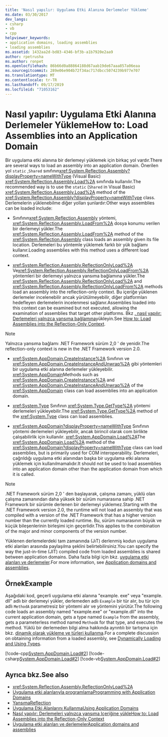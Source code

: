 ```yaml
---
title: 'Nasıl yapılır: Uygulama Etki Alanına Derlemeler Yükleme'
ms.date: 03/30/2017
dev_langs:
- csharp
- vb
- cpp
helpviewer_keywords:
- application domains, loading assemblies
- loading assemblies
ms.assetid: 1432aa2d-bd83-4346-bf3b-a1b7920e2aa9
author: rpetrusha
ms.author: ronpet
ms.openlocfilehash: 86b66d0a88864188d67aab19de67aaa857a06eaa
ms.sourcegitcommit: 289e06e904b72f34ac717dbcc5074239b977e707
ms.translationtype: MT
ms.contentlocale: tr-TR
ms.lasthandoff: 09/17/2019
ms.locfileid: "71053162"
---
```

# <a name="how-to-load-assemblies-into-an-application-domain"></a><span data-ttu-id="f1c62-102">Nasıl yapılır: Uygulama Etki Alanına Derlemeler Yükleme</span><span class="sxs-lookup"><span data-stu-id="f1c62-102">How to: Load Assemblies into an Application Domain</span></span>
<span data-ttu-id="f1c62-103">Bir uygulama etki alanına bir derlemeyi yüklemek için birkaç yol vardır.</span><span class="sxs-lookup"><span data-stu-id="f1c62-103">There are several ways to load an assembly into an application domain.</span></span> <span data-ttu-id="f1c62-104">Önerilen yol `static` ,`Shared` sınıfının<xref:System.Reflection.Assembly?displayProperty=nameWithType> (Visual Basic) <xref:System.Reflection.Assembly.Load%2A> sınıfında kullanılır.</span><span class="sxs-lookup"><span data-stu-id="f1c62-104">The recommended way is to use the `static` (`Shared` in Visual Basic) <xref:System.Reflection.Assembly.Load%2A> method of the <xref:System.Reflection.Assembly?displayProperty=nameWithType> class.</span></span> <span data-ttu-id="f1c62-105">Derlemelerin yüklenebilme diğer yolları şunlardır:</span><span class="sxs-lookup"><span data-stu-id="f1c62-105">Other ways assemblies can be loaded include:</span></span>  
  
- <span data-ttu-id="f1c62-106">Sınıfının<xref:System.Reflection.Assembly> yöntemi, <xref:System.Reflection.Assembly.LoadFrom%2A> dosya konumu verilen bir derlemeyi yükler.</span><span class="sxs-lookup"><span data-stu-id="f1c62-106">The <xref:System.Reflection.Assembly.LoadFrom%2A> method of the <xref:System.Reflection.Assembly> class loads an assembly given its file location.</span></span> <span data-ttu-id="f1c62-107">Derlemeleri bu yöntemle yüklemek farklı bir yük bağlamı kullanır.</span><span class="sxs-lookup"><span data-stu-id="f1c62-107">Loading assemblies with this method uses a different load context.</span></span>  
  
- <span data-ttu-id="f1c62-108"><xref:System.Reflection.Assembly.ReflectionOnlyLoad%2A> Ve<xref:System.Reflection.Assembly.ReflectionOnlyLoadFrom%2A> yöntemleri bir derlemeyi yalnızca yansıma bağlamına yükler.</span><span class="sxs-lookup"><span data-stu-id="f1c62-108">The <xref:System.Reflection.Assembly.ReflectionOnlyLoad%2A> and <xref:System.Reflection.Assembly.ReflectionOnlyLoadFrom%2A> methods load an assembly into the reflection-only context.</span></span> <span data-ttu-id="f1c62-109">Bu içeriğe yüklenen derlemeler incelenebilir ancak yürütülmeyebilir, diğer platformları hedefleyen derlemelerin incelenmesi sağlanır.</span><span class="sxs-lookup"><span data-stu-id="f1c62-109">Assemblies loaded into this context can be examined but not executed, allowing the examination of assemblies that target other platforms.</span></span> <span data-ttu-id="f1c62-110">Bkz [. nasıl yapılır: Derlemeleri yalnızca yansıma bağlamına](../reflection-and-codedom/how-to-load-assemblies-into-the-reflection-only-context.md)yükleyin.</span><span class="sxs-lookup"><span data-stu-id="f1c62-110">See [How to: Load Assemblies into the Reflection-Only Context](../reflection-and-codedom/how-to-load-assemblies-into-the-reflection-only-context.md).</span></span>  
  
> [!NOTE]
> <span data-ttu-id="f1c62-111">Yalnızca yansıma bağlamı .NET Framework sürüm 2,0 ' de yenidir.</span><span class="sxs-lookup"><span data-stu-id="f1c62-111">The reflection-only context is new in the .NET Framework version 2.0.</span></span>  
  
- <span data-ttu-id="f1c62-112"><xref:System.AppDomain.CreateInstance%2A> Sınıfının ve <xref:System.AppDomain.CreateInstanceAndUnwrap%2A> gibi yöntemleri bir uygulama etki alanına derlemeler yükleyebilir. <xref:System.AppDomain></span><span class="sxs-lookup"><span data-stu-id="f1c62-112">Methods such as <xref:System.AppDomain.CreateInstance%2A> and <xref:System.AppDomain.CreateInstanceAndUnwrap%2A> of the <xref:System.AppDomain> class can load assemblies into an application domain.</span></span>  
  
- <span data-ttu-id="f1c62-113"><xref:System.Type> Sınıfının <xref:System.Type.GetType%2A> yöntemi derlemeleri yükleyebilir.</span><span class="sxs-lookup"><span data-stu-id="f1c62-113">The <xref:System.Type.GetType%2A> method of the <xref:System.Type> class can load assemblies.</span></span>  
  
- <span data-ttu-id="f1c62-114"><xref:System.AppDomain?displayProperty=nameWithType> Sınıfının yöntemi derlemeleri yükleyebilir, ancak birincil olarak com birlikte çalışabilirlik için kullanılır. <xref:System.AppDomain.Load%2A></span><span class="sxs-lookup"><span data-stu-id="f1c62-114">The <xref:System.AppDomain.Load%2A> method of the <xref:System.AppDomain?displayProperty=nameWithType> class can load assemblies, but is primarily used for COM interoperability.</span></span> <span data-ttu-id="f1c62-115">Derlemeleri, çağrıldığı uygulama etki alanından başka bir uygulama etki alanına yüklemek için kullanılmamalıdır.</span><span class="sxs-lookup"><span data-stu-id="f1c62-115">It should not be used to load assemblies into an application domain other than the application domain from which it is called.</span></span>  
  
> [!NOTE]
> <span data-ttu-id="f1c62-116">.NET Framework sürüm 2,0 ' den başlayarak, çalışma zamanı, yüklü olan çalışma zamanından daha yüksek bir sürüm numarasına sahip .NET Framework bir sürümle derlenen bir derlemeyi yüklemez.</span><span class="sxs-lookup"><span data-stu-id="f1c62-116">Starting with the .NET Framework version 2.0, the runtime will not load an assembly that was compiled with a version of the .NET Framework that has a higher version number than the currently loaded runtime.</span></span> <span data-ttu-id="f1c62-117">Bu, sürüm numarasının büyük ve küçük bileşenlerinin birleşimi için geçerlidir.</span><span class="sxs-lookup"><span data-stu-id="f1c62-117">This applies to the combination of the major and minor components of the version number.</span></span>  
  
 <span data-ttu-id="f1c62-118">Yüklenen derlemelerdeki tam zamanında (JıT) derlenmiş kodun uygulama etki alanları arasında paylaşılma şeklini belirtebilirsiniz.</span><span class="sxs-lookup"><span data-stu-id="f1c62-118">You can specify the way the just-in-time (JIT) compiled code from loaded assemblies is shared between application domains.</span></span> <span data-ttu-id="f1c62-119">Daha fazla bilgi için bkz. [uygulama etki alanları ve derlemeler](application-domains.md#application-domains-and-assemblies).</span><span class="sxs-lookup"><span data-stu-id="f1c62-119">For more information, see [Application domains and assemblies](application-domains.md#application-domains-and-assemblies).</span></span>  
  
## <a name="example"></a><span data-ttu-id="f1c62-120">Örnek</span><span class="sxs-lookup"><span data-stu-id="f1c62-120">Example</span></span>  
 <span data-ttu-id="f1c62-121">Aşağıdaki kod, geçerli uygulama etki alanına "example. exe" veya "example. dll" adlı bir derlemeyi yükler, derlemeden adlı `Example` bir tür alır, bu tür için adlı `MethodA` parametresiz bir yöntemi alır ve yöntemini yürütür.</span><span class="sxs-lookup"><span data-stu-id="f1c62-121">The following code loads an assembly named "example.exe" or "example.dll" into the current application domain, gets a type named `Example` from the assembly, gets a parameterless method named `MethodA` for that type, and executes the method.</span></span> <span data-ttu-id="f1c62-122">Yüklü bir derlemeden bilgi alma hakkında ayrıntılı bir tartışma için bkz. [dinamik olarak yükleme ve türleri kullanma](../reflection-and-codedom/dynamically-loading-and-using-types.md).</span><span class="sxs-lookup"><span data-stu-id="f1c62-122">For a complete discussion on obtaining information from a loaded assembly, see [Dynamically Loading and Using Types](../reflection-and-codedom/dynamically-loading-and-using-types.md).</span></span>  
  
 [!code-cpp[System.AppDomain.Load#2](../../../samples/snippets/cpp/VS_Snippets_CLR_System/system.appdomain.load/cpp/source2.cpp#2)]
 [!code-csharp[System.AppDomain.Load#2](../../../samples/snippets/csharp/VS_Snippets_CLR_System/system.appdomain.load/cs/source2.cs#2)]
 [!code-vb[System.AppDomain.Load#2](../../../samples/snippets/visualbasic/VS_Snippets_CLR_System/system.appdomain.load/vb/source2.vb#2)]  
  
## <a name="see-also"></a><span data-ttu-id="f1c62-123">Ayrıca bkz.</span><span class="sxs-lookup"><span data-stu-id="f1c62-123">See also</span></span>

- <xref:System.Reflection.Assembly.ReflectionOnlyLoad%2A>
- [<span data-ttu-id="f1c62-124">Uygulama etki alanlarıyla programlama</span><span class="sxs-lookup"><span data-stu-id="f1c62-124">Programming with Application Domains</span></span>](application-domains.md#programming-with-application-domains)
- [<span data-ttu-id="f1c62-125">Yansıma</span><span class="sxs-lookup"><span data-stu-id="f1c62-125">Reflection</span></span>](../reflection-and-codedom/reflection.md)
- [<span data-ttu-id="f1c62-126">Uygulama Etki Alanlarını Kullanma</span><span class="sxs-lookup"><span data-stu-id="f1c62-126">Using Application Domains</span></span>](use.md)
- [<span data-ttu-id="f1c62-127">Nasıl yapılır: Derlemeleri yalnızca yansıma Içeriğine yükle</span><span class="sxs-lookup"><span data-stu-id="f1c62-127">How to: Load Assemblies into the Reflection-Only Context</span></span>](../reflection-and-codedom/how-to-load-assemblies-into-the-reflection-only-context.md)
- [<span data-ttu-id="f1c62-128">Uygulama etki alanları ve derlemeler</span><span class="sxs-lookup"><span data-stu-id="f1c62-128">Application domains and assemblies</span></span>](application-domains.md#application-domains-and-assemblies)
